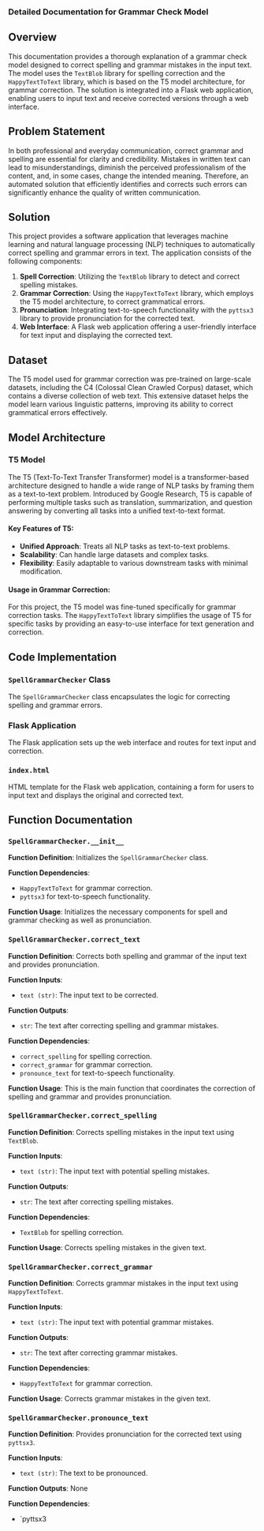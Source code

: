 ### Detailed Documentation for Grammar Check Model

## Overview

This documentation provides a thorough explanation of a grammar check model designed to correct spelling and grammar mistakes in the input text. The model uses the `TextBlob` library for spelling correction and the `HappyTextToText` library, which is based on the T5 model architecture, for grammar correction. The solution is integrated into a Flask web application, enabling users to input text and receive corrected versions through a web interface.

## Problem Statement

In both professional and everyday communication, correct grammar and spelling are essential for clarity and credibility. Mistakes in written text can lead to misunderstandings, diminish the perceived professionalism of the content, and, in some cases, change the intended meaning. Therefore, an automated solution that efficiently identifies and corrects such errors can significantly enhance the quality of written communication.

## Solution

This project provides a software application that leverages machine learning and natural language processing (NLP) techniques to automatically correct spelling and grammar errors in text. The application consists of the following components:

1. **Spell Correction**: Utilizing the `TextBlob` library to detect and correct spelling mistakes.
2. **Grammar Correction**: Using the `HappyTextToText` library, which employs the T5 model architecture, to correct grammatical errors.
3. **Pronunciation**: Integrating text-to-speech functionality with the `pyttsx3` library to provide pronunciation for the corrected text.
4. **Web Interface**: A Flask web application offering a user-friendly interface for text input and displaying the corrected text.

## Dataset

The T5 model used for grammar correction was pre-trained on large-scale datasets, including the C4 (Colossal Clean Crawled Corpus) dataset, which contains a diverse collection of web text. This extensive dataset helps the model learn various linguistic patterns, improving its ability to correct grammatical errors effectively.


## Model Architecture

### T5 Model

The T5 (Text-To-Text Transfer Transformer) model is a transformer-based architecture designed to handle a wide range of NLP tasks by framing them as a text-to-text problem. Introduced by Google Research, T5 is capable of performing multiple tasks such as translation, summarization, and question answering by converting all tasks into a unified text-to-text format.

#### Key Features of T5:

- **Unified Approach**: Treats all NLP tasks as text-to-text problems.
- **Scalability**: Can handle large datasets and complex tasks.
- **Flexibility**: Easily adaptable to various downstream tasks with minimal modification.

#### Usage in Grammar Correction:

For this project, the T5 model was fine-tuned specifically for grammar correction tasks. The `HappyTextToText` library simplifies the usage of T5 for specific tasks by providing an easy-to-use interface for text generation and correction.

## Code Implementation

### `SpellGrammarChecker` Class

The `SpellGrammarChecker` class encapsulates the logic for correcting spelling and grammar errors.

### Flask Application

The Flask application sets up the web interface and routes for text input and correction.

### `index.html`

HTML template for the Flask web application, containing a form for users to input text and displays the original and corrected text.

## Function Documentation

### `SpellGrammarChecker.__init__`

**Function Definition**: Initializes the `SpellGrammarChecker` class.

**Function Dependencies**: 
- `HappyTextToText` for grammar correction.
- `pyttsx3` for text-to-speech functionality.

**Function Usage**: Initializes the necessary components for spell and grammar checking as well as pronunciation.

### `SpellGrammarChecker.correct_text`

**Function Definition**: Corrects both spelling and grammar of the input text and provides pronunciation.

**Function Inputs**:
- `text (str)`: The input text to be corrected.

**Function Outputs**:
- `str`: The text after correcting spelling and grammar mistakes.

**Function Dependencies**:
- `correct_spelling` for spelling correction.
- `correct_grammar` for grammar correction.
- `pronounce_text` for text-to-speech functionality.

**Function Usage**: This is the main function that coordinates the correction of spelling and grammar and provides pronunciation.

### `SpellGrammarChecker.correct_spelling`

**Function Definition**: Corrects spelling mistakes in the input text using `TextBlob`.

**Function Inputs**:
- `text (str)`: The input text with potential spelling mistakes.

**Function Outputs**:
- `str`: The text after correcting spelling mistakes.

**Function Dependencies**:
- `TextBlob` for spelling correction.

**Function Usage**: Corrects spelling mistakes in the given text.

### `SpellGrammarChecker.correct_grammar`

**Function Definition**: Corrects grammar mistakes in the input text using `HappyTextToText`.

**Function Inputs**:
- `text (str)`: The input text with potential grammar mistakes.

**Function Outputs**:
- `str`: The text after correcting grammar mistakes.

**Function Dependencies**:
- `HappyTextToText` for grammar correction.

**Function Usage**: Corrects grammar mistakes in the given text.

### `SpellGrammarChecker.pronounce_text`

**Function Definition**: Provides pronunciation for the corrected text using `pyttsx3`.

**Function Inputs**:
- `text (str)`: The text to be pronounced.

**Function Outputs**: None

**Function Dependencies**:
- `pyttsx3
